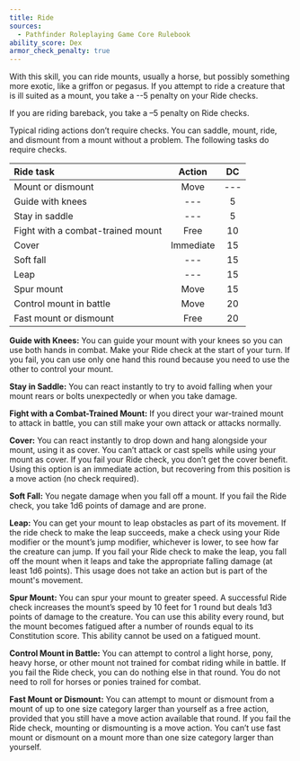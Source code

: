 ```yaml
---
title: Ride
sources:
  - Pathfinder Roleplaying Game Core Rulebook
ability_score: Dex
armor_check_penalty: true
---
```


With this skill, you can ride mounts, usually a horse, but possibly something more exotic, like a griffon or pegasus. If you attempt to ride a creature that is ill suited as a mount, you take a --5 penalty on your Ride checks.

If you are riding bareback, you take a –5 penalty on Ride checks.

Typical riding actions don’t require checks. You can saddle, mount, ride, and dismount from a mount without a problem. The following tasks do require checks.

| Ride task                         |  Action   | DC  |
|:----------------------------------|:---------:|:---:|
| Mount or dismount                 |   Move    | --- |
| Guide with knees                  |    ---    |  5  |
| Stay in saddle                    |    ---    |  5  |
| Fight with a combat-trained mount |   Free    | 10  |
| Cover                             | Immediate | 15  |
| Soft fall                         |    ---    | 15  |
| Leap                              |    ---    | 15  |
| Spur mount                        |   Move    | 15  |
| Control mount in battle           |   Move    | 20  |
| Fast mount or dismount            |   Free    | 20  |

**Guide with Knees:** You can guide your mount with your knees so you can use both hands in combat. Make your Ride check at the start of your turn. If you fail, you can use only one hand this round because you need to use the other to control your mount.

**Stay in Saddle:** You can react instantly to try to avoid falling when your mount rears or bolts unexpectedly or when you take damage.

**Fight with a Combat-Trained Mount:** If you direct your war-trained mount to attack in battle, you can still make your own attack or attacks normally.

**Cover:** You can react instantly to drop down and hang alongside your mount, using it as cover. You can’t attack or cast spells while using your mount as cover. If you fail your Ride check, you don’t get the cover benefit. Using this option is an immediate action, but recovering from this position is a move action (no check required).

**Soft Fall:** You negate damage when you fall off a mount. If you fail the Ride check, you take 1d6 points of damage and are prone.

**Leap:** You can get your mount to leap obstacles as part of its movement. If the ride check to make the leap succeeds, make a check using your Ride modifier or the mount’s jump modifier, whichever is lower, to see how far the creature can jump. If you fail your Ride check to make the leap, you fall off the mount when it leaps and take the appropriate falling damage (at least 1d6 points). This usage does not take an action but is part of the mount's movement.

**Spur Mount:** You can spur your mount to greater speed. A successful Ride check increases the mount’s speed by 10 feet for 1 round but deals 1d3 points of damage to the creature. You can use this ability every round, but the mount becomes fatigued after a number of rounds equal to its Constitution score. This ability cannot be used on a fatigued mount.

**Control Mount in Battle:** You can attempt to control a light horse, pony, heavy horse, or other mount not trained for combat riding while in battle. If you fail the Ride check, you can do nothing else in that round. You do not need to roll for horses or ponies trained for combat.

**Fast Mount or Dismount:** You can attempt to mount or dismount from a mount of up to one size category larger than yourself as a free action, provided that you still have a move action available that round. If you fail the Ride check, mounting or dismounting is a move action. You can’t use fast mount or dismount on a mount more than one size category larger than yourself.
